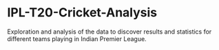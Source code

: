 # IPL-T20-Cricket-Analysis
Exploration and analysis of the data to discover results and statistics for different teams playing in Indian Premier League.
